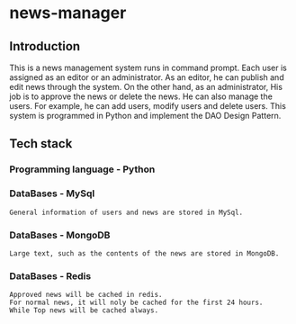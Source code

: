 # news-manager

## Introduction

This is a news management system runs in command prompt. Each user is assigned as an editor or an administrator.
As an editor, he can publish and edit news through the system. On the other hand, as an administrator, 
His job is to approve the news or delete the news. He can also manage the users. 
For example, he can add users, modify users and delete users. This system is programmed in Python and 
implement the DAO Design Pattern.


## Tech stack
### Programming language - Python
### DataBases - MySql
    General information of users and news are stored in MySql.
### DataBases - MongoDB
    Large text, such as the contents of the news are stored in MongoDB.
### DataBases - Redis
    Approved news will be cached in redis. 
    For normal news, it will noly be cached for the first 24 hours.
    While Top news will be cached always.

